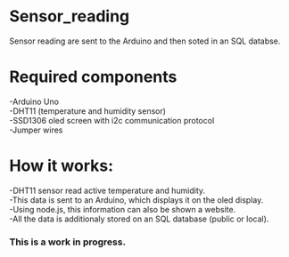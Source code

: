 # Sensor_reading
Sensor reading are sent to the Arduino and then soted in an SQL databse. <br/>

# Required components
-Arduino Uno <br/>
-DHT11 (temperature and humidity sensor) <br/>
-SSD1306 oled screen with i2c communication protocol <br/>
-Jumper wires <br/>

# How it works:
-DHT11 sensor read active temperature and humidity. <br/>
-This data is sent to an Arduino, which displays it on the oled display. <br/>
-Using node.js, this information can also be shown a website.<br/>
-All the data is additionaly stored on an SQL database (public or local). <br/>

### This is a work in progress.
